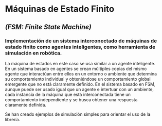 # **Máquinas de Estado Finito** 
## _(FSM: Finite State Machine)_

### Implementación de un sistema interconectado de máquinas de estado finito como agentes inteligentes, como herramienta de simulación en robótica.

La máquina de estados en este caso se usa similar a un agente inteligente. En un sistema basado en agentes se crean
múltiples copias del mismo agente que interactúan entre ellos en un entorno o ambiente que determina su comportamiento
individual y obteniéndose un comportamiento global emergente que no está claramente definido. En el sistema basado en
FSM, aunque puede ser usado igual que un agente e intertuar con un ambiente, cada instancia de la máquina que está interconectada tiene un
comportamiento independiente y se busca obtener una respuesta claramente definida.

Se han creado ejemplos de simulación simples para orientar el uso de la librería.